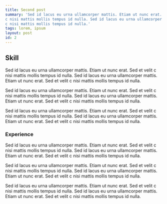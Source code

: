 ```yaml
---
title: Second post
summary: 'Sed id lacus eu urna ullamcorper mattis. Etiam ut nunc erat. Sed et velit
c nisi mattis mollis tempus id nulla. Sed id lacus eu urna ullamcorper mattis. Etiam ut nunc erat. Sed et velit
c nisi mattis mollis tempus id nulla.'
tags: lorem, ipsum
layout: post
id: 2
---
```


## Skill

Sed id lacus eu urna ullamcorper mattis. Etiam ut nunc erat. Sed et velit
c nisi mattis mollis tempus id nulla. Sed id lacus eu urna ullamcorper mattis. Etiam ut nunc erat. Sed et velit
c nisi mattis mollis tempus id nulla.

Sed id lacus eu urna ullamcorper mattis. Etiam ut nunc erat. Sed et velit
c nisi mattis mollis tempus id nulla. Sed id lacus eu urna ullamcorper mattis. Etiam ut nunc erat. Sed et velit
c nisi mattis mollis tempus id nulla.

Sed id lacus eu urna ullamcorper mattis. Etiam ut nunc erat. Sed et velit
c nisi mattis mollis tempus id nulla. Sed id lacus eu urna ullamcorper mattis. Etiam ut nunc erat. Sed et velit
c nisi mattis mollis tempus id nulla.

### Experience

Sed id lacus eu urna ullamcorper mattis. Etiam ut nunc erat. Sed et velit
c nisi mattis mollis tempus id nulla. Sed id lacus eu urna ullamcorper mattis. Etiam ut nunc erat. Sed et velit
c nisi mattis mollis tempus id nulla.

Sed id lacus eu urna ullamcorper mattis. Etiam ut nunc erat. Sed et velit
c nisi mattis mollis tempus id nulla. Sed id lacus eu urna ullamcorper mattis. Etiam ut nunc erat. Sed et velit
c nisi mattis mollis tempus id nulla.

Sed id lacus eu urna ullamcorper mattis. Etiam ut nunc erat. Sed et velit
c nisi mattis mollis tempus id nulla. Sed id lacus eu urna ullamcorper mattis. Etiam ut nunc erat. Sed et velit
c nisi mattis mollis tempus id nulla.

